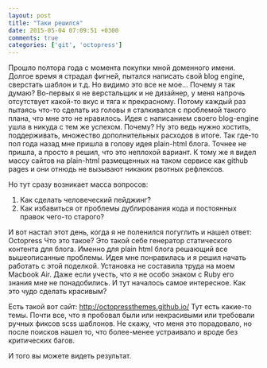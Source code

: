 ```yaml
---
layout: post
title: "Таки решился"
date: 2015-05-04 07:09:51 +0300
comments: true
categories: ['git', 'octopress']
---
```


Прошло полтора года с момента покупки мной доменного имени.
Долгое время я страдал фигней, пытался написать свой blog engine, сверстать шаблон и т.д.
Но видимо это все не мое... Почему я так думаю? Во-первых я не верстальщик и не дизайнер,
у меня напрочь отсутствует какой-то вкус и тяга к прекрасному. Потому каждый раз пытаясь что-то сделать из головы
я сталкивался с проблемой такого плана, что мне это не нравилось. Идея с написанием своего blog-engine ушла в никуда
с тем же успехом. Почему? Ну это ведь нужно хостить, поддерживать, множество дополнительных расходов в итоге.
Так где-то пол года назад мне пришла в голову идея plain-html блога. Точнее не пришла, а просто я решил, что это
неплохой вариант. К тому же я видел массу сайтов на plain-html размещенных на таком сервисе как github pages и они
отнюдь не вызывают никаких рвотных рефлексов.
<!-- more -->
Но тут сразу возникает масса вопросов:

1. Как сделать человеческий пейджинг?
2. Как избавиться от проблемы дублирования кода и постоянных правок чего-то старого?

И вот настал этот день, когда я не поленился погуглить и нашел ответ: Octopress
Что это такое? Это такой себе генератор статического контента для блога. Именно для plain html блога решающий все
вышеописанные проблемы. Идея мне понравилась и я решил начать работать с этой поделкой. Установка не составила
труда на моем Macbook Air. Даже если учесть, что я не особо знаком с Ruby его знания мне не понадобились.
И тут началось самое интересное. Как это чудо сделать красивым?

Есть такой вот сайт: http://octopressthemes.github.io/
Тут есть какие-то темы. Почти все, что я пробовал были или некрасивыми или требовали ручных фиксов scss шаблонов.
Не скажу, что меня это порадовало, но после поисков нашел то, что более-менее устраивало и вроде без критических багов.

И того вы можете видеть результат.